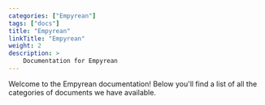 ```yaml
---
categories: ["Empyrean"]
tags: ["docs"] 
title: "Empyrean"
linkTitle: "Empyrean"
weight: 2
description: >
    Documentation for Empyrean
---
```


Welcome to the Empyrean documentation! Below you'll find a list of all the categories of documents we have available.